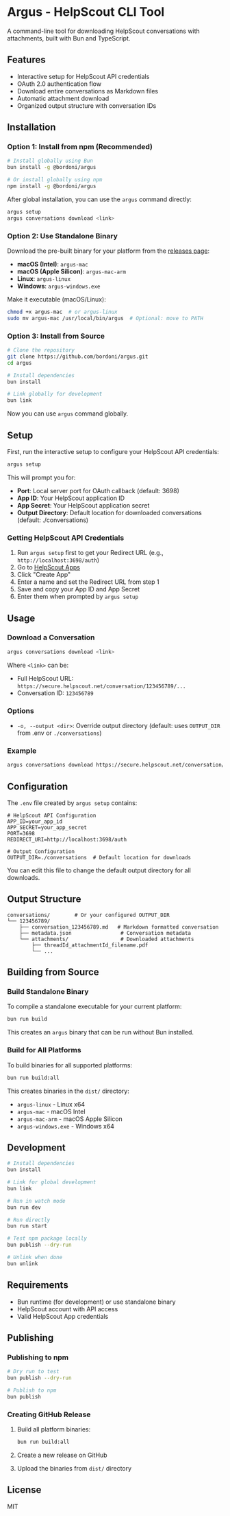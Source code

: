 # Argus - HelpScout CLI Tool

A command-line tool for downloading HelpScout conversations with attachments, built with Bun and TypeScript.

## Features

- Interactive setup for HelpScout API credentials
- OAuth 2.0 authentication flow
- Download entire conversations as Markdown files
- Automatic attachment download
- Organized output structure with conversation IDs

## Installation

### Option 1: Install from npm (Recommended)

```bash
# Install globally using Bun
bun install -g @bordoni/argus

# Or install globally using npm
npm install -g @bordoni/argus
```

After global installation, you can use the `argus` command directly:

```bash
argus setup
argus conversations download <link>
```

### Option 2: Use Standalone Binary

Download the pre-built binary for your platform from the [releases page](https://github.com/bordoni/argus/releases):

- **macOS (Intel)**: `argus-mac`
- **macOS (Apple Silicon)**: `argus-mac-arm`
- **Linux**: `argus-linux`
- **Windows**: `argus-windows.exe`

Make it executable (macOS/Linux):
```bash
chmod +x argus-mac  # or argus-linux
sudo mv argus-mac /usr/local/bin/argus  # Optional: move to PATH
```

### Option 3: Install from Source

```bash
# Clone the repository
git clone https://github.com/bordoni/argus.git
cd argus

# Install dependencies
bun install

# Link globally for development
bun link
```

Now you can use `argus` command globally.

## Setup

First, run the interactive setup to configure your HelpScout API credentials:

```bash
argus setup
```

This will prompt you for:
- **Port**: Local server port for OAuth callback (default: 3698)
- **App ID**: Your HelpScout application ID
- **App Secret**: Your HelpScout application secret
- **Output Directory**: Default location for downloaded conversations (default: ./conversations)  

### Getting HelpScout API Credentials

1. Run `argus setup` first to get your Redirect URL (e.g., `http://localhost:3698/auth`)
2. Go to [HelpScout Apps](https://secure.helpscout.net/users/apps)
3. Click "Create App" 
4. Enter a name and set the Redirect URL from step 1
5. Save and copy your App ID and App Secret
6. Enter them when prompted by `argus setup`

## Usage

### Download a Conversation

```bash
argus conversations download <link>
```

Where `<link>` can be:
- Full HelpScout URL: `https://secure.helpscout.net/conversation/123456789/...`
- Conversation ID: `123456789`

### Options

- `-o, --output <dir>`: Override output directory (default: uses `OUTPUT_DIR` from .env or `./conversations`)

### Example

```bash
argus conversations download https://secure.helpscout.net/conversation/123456789/
```

## Configuration

The `.env` file created by `argus setup` contains:

```env
# HelpScout API Configuration
APP_ID=your_app_id
APP_SECRET=your_app_secret
PORT=3698
REDIRECT_URI=http://localhost:3698/auth

# Output Configuration
OUTPUT_DIR=./conversations  # Default location for downloads
```

You can edit this file to change the default output directory for all downloads.

## Output Structure

```
conversations/        # Or your configured OUTPUT_DIR
└── 123456789/
    ├── conversation_123456789.md   # Markdown formatted conversation
    ├── metadata.json                # Conversation metadata
    └── attachments/                 # Downloaded attachments
        ├── threadId_attachmentId_filename.pdf
        └── ...
```

## Building from Source

### Build Standalone Binary

To compile a standalone executable for your current platform:

```bash
bun run build
```

This creates an `argus` binary that can be run without Bun installed.

### Build for All Platforms

To build binaries for all supported platforms:

```bash
bun run build:all
```

This creates binaries in the `dist/` directory:
- `argus-linux` - Linux x64
- `argus-mac` - macOS Intel
- `argus-mac-arm` - macOS Apple Silicon
- `argus-windows.exe` - Windows x64

## Development

```bash
# Install dependencies
bun install

# Link for global development
bun link

# Run in watch mode
bun run dev

# Run directly
bun run start

# Test npm package locally
bun publish --dry-run

# Unlink when done
bun unlink
```

## Requirements

- Bun runtime (for development) or use standalone binary
- HelpScout account with API access
- Valid HelpScout App credentials

## Publishing

### Publishing to npm

```bash
# Dry run to test
bun publish --dry-run

# Publish to npm
bun publish
```

### Creating GitHub Release

1. Build all platform binaries:
   ```bash
   bun run build:all
   ```

2. Create a new release on GitHub
3. Upload the binaries from `dist/` directory

## License

MIT

